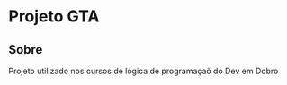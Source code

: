 <h1>Projeto GTA</h1>

<h2>Sobre</h2>
<p>Projeto utilizado nos cursos de lógica de programaçaõ do Dev em Dobro</p>

